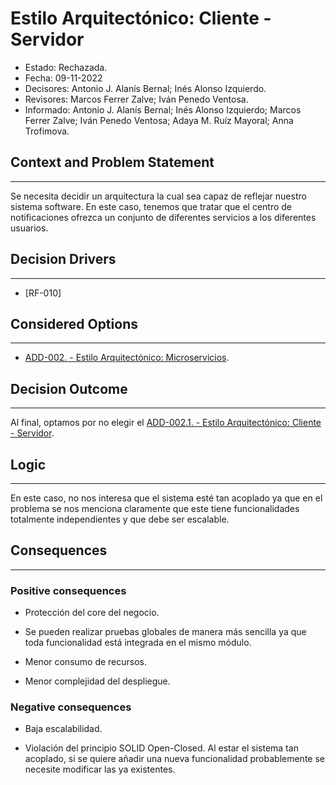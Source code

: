 # Estilo Arquitectónico: Cliente - Servidor

- Estado: Rechazada.
- Fecha: 09-11-2022
- Decisores: Antonio J. Alanís Bernal; Inés Alonso Izquierdo.
- Revisores: Marcos Ferrer Zalve; Iván Penedo Ventosa.
- Informado: Antonio J. Alanís Bernal; Inés Alonso Izquierdo; Marcos Ferrer Zalve; Iván Penedo Ventosa; Adaya M. Ruíz Mayoral; Anna Trofimova.

## Context and Problem Statement
---
Se necesita decidir un arquitectura la cual sea capaz de reflejar nuestro sistema software. En este caso, tenemos que tratar que el centro de notificaciones ofrezca un conjunto de diferentes servicios a los diferentes usuarios.

## Decision Drivers
---
- [RF-010]

## Considered Options
---
- [ADD-002. - Estilo Arquitectónico: Microservicios](./ADD-002.md).

## Decision Outcome
---
Al final, optamos por no elegir el [ADD-002.1. - Estilo Arquitectónico: Cliente - Servidor](./ADD-002.1.md).

## Logic
---
En este caso, no nos interesa que el sistema esté tan acoplado ya que en el problema se nos menciona claramente que este tiene funcionalidades totalmente independientes y que debe ser escalable.

## Consequences
---
### Positive consequences

- Protección del core del negocio.

- Se pueden realizar pruebas globales de manera más sencilla ya que toda funcionalidad está integrada en el mismo módulo.

- Menor consumo de recursos.

- Menor complejidad del despliegue.

### Negative consequences

- Baja escalabilidad.

- Violación del principio SOLID Open-Closed. Al estar el sistema tan acoplado, si se quiere añadir una nueva funcionalidad probablemente se necesite modificar las ya existentes.

